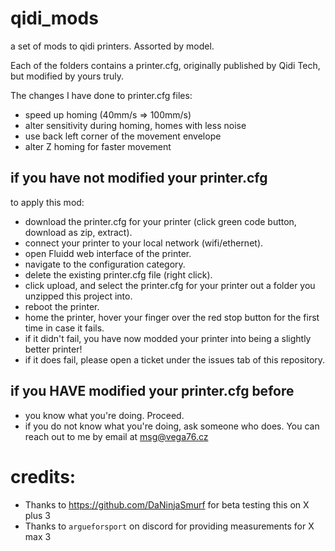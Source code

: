 # qidi_mods
a set of mods to qidi printers. Assorted by model.

Each of the folders contains a printer.cfg, originally published by Qidi Tech, but modified by yours truly.

The changes I have done to printer.cfg files:
- speed up homing (40mm/s => 100mm/s)
- alter sensitivity during homing, homes with less noise
- use back left corner of the movement envelope
- alter Z homing for faster movement


## if you have not modified your printer.cfg
to apply this mod:
- download the printer.cfg for your printer (click green code button, download as zip, extract).
- connect your printer to your local network (wifi/ethernet).
- open Fluidd web interface of the printer.
- navigate to the configuration category.
- delete the existing printer.cfg file (right click).
- click upload, and select the printer.cfg for your printer out a folder you unzipped this project into.
- reboot the printer.
- home the printer, hover your finger over the red stop button for the first time in case it fails.
- if it didn't fail, you have now modded your printer into being a slightly better printer!
- if it does fail, please open a ticket under the issues tab of this repository. 

## if you HAVE modified your printer.cfg before
- you know what you're doing. Proceed. 
- if you do not know what you're doing, ask someone who does. You can reach out to me by email at msg@vega76.cz

# credits:
- Thanks to https://github.com/DaNinjaSmurf for beta testing this on X plus 3
- Thanks to `argueforsport` on discord for providing measurements for X max 3
